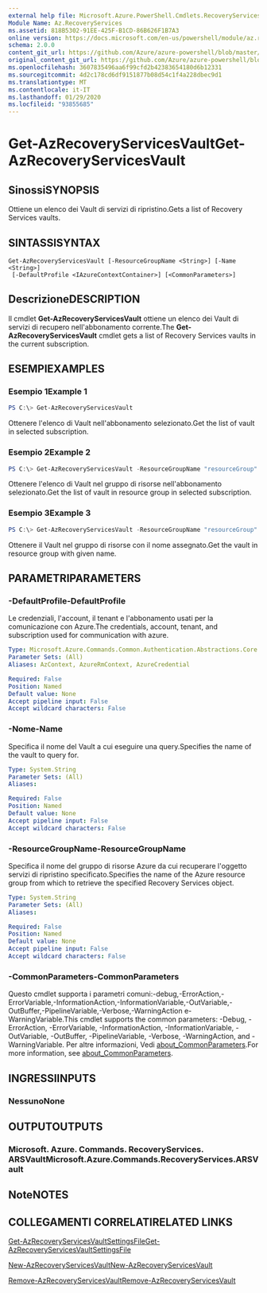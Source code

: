 ```yaml
---
external help file: Microsoft.Azure.PowerShell.Cmdlets.RecoveryServices.dll-Help.xml
Module Name: Az.RecoveryServices
ms.assetid: 818B5302-91EE-425F-B1CD-86B626F1B7A3
online version: https://docs.microsoft.com/en-us/powershell/module/az.recoveryservices/get-azrecoveryservicesvault
schema: 2.0.0
content_git_url: https://github.com/Azure/azure-powershell/blob/master/src/RecoveryServices/RecoveryServices/help/Get-AzRecoveryServicesVault.md
original_content_git_url: https://github.com/Azure/azure-powershell/blob/master/src/RecoveryServices/RecoveryServices/help/Get-AzRecoveryServicesVault.md
ms.openlocfilehash: 3607835496aa6f99cfd2b42383654180d6b12331
ms.sourcegitcommit: 4d2c178cd6df9151877b08d54c1f4a228dbec9d1
ms.translationtype: MT
ms.contentlocale: it-IT
ms.lasthandoff: 01/29/2020
ms.locfileid: "93855685"
---
```

# <span data-ttu-id="32477-101">Get-AzRecoveryServicesVault</span><span class="sxs-lookup"><span data-stu-id="32477-101">Get-AzRecoveryServicesVault</span></span>

## <span data-ttu-id="32477-102">Sinossi</span><span class="sxs-lookup"><span data-stu-id="32477-102">SYNOPSIS</span></span>

<span data-ttu-id="32477-103">Ottiene un elenco dei Vault di servizi di ripristino.</span><span class="sxs-lookup"><span data-stu-id="32477-103">Gets a list of Recovery Services vaults.</span></span>

## <span data-ttu-id="32477-104">SINTASSI</span><span class="sxs-lookup"><span data-stu-id="32477-104">SYNTAX</span></span>

```
Get-AzRecoveryServicesVault [-ResourceGroupName <String>] [-Name <String>]
 [-DefaultProfile <IAzureContextContainer>] [<CommonParameters>]
```

## <span data-ttu-id="32477-105">Descrizione</span><span class="sxs-lookup"><span data-stu-id="32477-105">DESCRIPTION</span></span>

<span data-ttu-id="32477-106">Il cmdlet **Get-AzRecoveryServicesVault** ottiene un elenco dei Vault di servizi di recupero nell'abbonamento corrente.</span><span class="sxs-lookup"><span data-stu-id="32477-106">The **Get-AzRecoveryServicesVault** cmdlet gets a list of Recovery Services vaults in the current subscription.</span></span>

## <span data-ttu-id="32477-107">ESEMPI</span><span class="sxs-lookup"><span data-stu-id="32477-107">EXAMPLES</span></span>

### <span data-ttu-id="32477-108">Esempio 1</span><span class="sxs-lookup"><span data-stu-id="32477-108">Example 1</span></span>

```powershell
PS C:\> Get-AzRecoveryServicesVault
```

<span data-ttu-id="32477-109">Ottenere l'elenco di Vault nell'abbonamento selezionato.</span><span class="sxs-lookup"><span data-stu-id="32477-109">Get the list of vault in selected subscription.</span></span>

### <span data-ttu-id="32477-110">Esempio 2</span><span class="sxs-lookup"><span data-stu-id="32477-110">Example 2</span></span>

```powershell
PS C:\> Get-AzRecoveryServicesVault -ResourceGroupName "resourceGroup"
```

<span data-ttu-id="32477-111">Ottenere l'elenco di Vault nel gruppo di risorse nell'abbonamento selezionato.</span><span class="sxs-lookup"><span data-stu-id="32477-111">Get the list of vault in resource group in selected subscription.</span></span>

### <span data-ttu-id="32477-112">Esempio 3</span><span class="sxs-lookup"><span data-stu-id="32477-112">Example 3</span></span>

```powershell
PS C:\> Get-AzRecoveryServicesVault -ResourceGroupName "resourceGroup" -Name "vaultName"
```

<span data-ttu-id="32477-113">Ottenere il Vault nel gruppo di risorse con il nome assegnato.</span><span class="sxs-lookup"><span data-stu-id="32477-113">Get the vault in resource group with given name.</span></span>

## <span data-ttu-id="32477-114">PARAMETRI</span><span class="sxs-lookup"><span data-stu-id="32477-114">PARAMETERS</span></span>

### <span data-ttu-id="32477-115">-DefaultProfile</span><span class="sxs-lookup"><span data-stu-id="32477-115">-DefaultProfile</span></span>

<span data-ttu-id="32477-116">Le credenziali, l'account, il tenant e l'abbonamento usati per la comunicazione con Azure.</span><span class="sxs-lookup"><span data-stu-id="32477-116">The credentials, account, tenant, and subscription used for communication with azure.</span></span>

```yaml
Type: Microsoft.Azure.Commands.Common.Authentication.Abstractions.Core.IAzureContextContainer
Parameter Sets: (All)
Aliases: AzContext, AzureRmContext, AzureCredential

Required: False
Position: Named
Default value: None
Accept pipeline input: False
Accept wildcard characters: False
```

### <span data-ttu-id="32477-117">-Nome</span><span class="sxs-lookup"><span data-stu-id="32477-117">-Name</span></span>

<span data-ttu-id="32477-118">Specifica il nome del Vault a cui eseguire una query.</span><span class="sxs-lookup"><span data-stu-id="32477-118">Specifies the name of the vault to query for.</span></span>

```yaml
Type: System.String
Parameter Sets: (All)
Aliases:

Required: False
Position: Named
Default value: None
Accept pipeline input: False
Accept wildcard characters: False
```

### <span data-ttu-id="32477-119">-ResourceGroupName</span><span class="sxs-lookup"><span data-stu-id="32477-119">-ResourceGroupName</span></span>

<span data-ttu-id="32477-120">Specifica il nome del gruppo di risorse Azure da cui recuperare l'oggetto servizi di ripristino specificato.</span><span class="sxs-lookup"><span data-stu-id="32477-120">Specifies the name of the Azure resource group from which to retrieve the specified Recovery Services object.</span></span>

```yaml
Type: System.String
Parameter Sets: (All)
Aliases:

Required: False
Position: Named
Default value: None
Accept pipeline input: False
Accept wildcard characters: False
```

### <span data-ttu-id="32477-121">-CommonParameters</span><span class="sxs-lookup"><span data-stu-id="32477-121">-CommonParameters</span></span>

<span data-ttu-id="32477-122">Questo cmdlet supporta i parametri comuni:-debug,-ErrorAction,-ErrorVariable,-InformationAction,-InformationVariable,-OutVariable,-OutBuffer,-PipelineVariable,-Verbose,-WarningAction e-WarningVariable.</span><span class="sxs-lookup"><span data-stu-id="32477-122">This cmdlet supports the common parameters: -Debug, -ErrorAction, -ErrorVariable, -InformationAction, -InformationVariable, -OutVariable, -OutBuffer, -PipelineVariable, -Verbose, -WarningAction, and -WarningVariable.</span></span> <span data-ttu-id="32477-123">Per altre informazioni, Vedi [about_CommonParameters](https://go.microsoft.com/fwlink/?LinkID=113216).</span><span class="sxs-lookup"><span data-stu-id="32477-123">For more information, see [about_CommonParameters](https://go.microsoft.com/fwlink/?LinkID=113216).</span></span>

## <span data-ttu-id="32477-124">INGRESSI</span><span class="sxs-lookup"><span data-stu-id="32477-124">INPUTS</span></span>

### <span data-ttu-id="32477-125">Nessuno</span><span class="sxs-lookup"><span data-stu-id="32477-125">None</span></span>

## <span data-ttu-id="32477-126">OUTPUT</span><span class="sxs-lookup"><span data-stu-id="32477-126">OUTPUTS</span></span>

### <span data-ttu-id="32477-127">Microsoft. Azure. Commands. RecoveryServices. ARSVault</span><span class="sxs-lookup"><span data-stu-id="32477-127">Microsoft.Azure.Commands.RecoveryServices.ARSVault</span></span>

## <span data-ttu-id="32477-128">Note</span><span class="sxs-lookup"><span data-stu-id="32477-128">NOTES</span></span>

## <span data-ttu-id="32477-129">COLLEGAMENTI CORRELATI</span><span class="sxs-lookup"><span data-stu-id="32477-129">RELATED LINKS</span></span>

[<span data-ttu-id="32477-130">Get-AzRecoveryServicesVaultSettingsFile</span><span class="sxs-lookup"><span data-stu-id="32477-130">Get-AzRecoveryServicesVaultSettingsFile</span></span>](./Get-AzRecoveryServicesVaultSettingsFile.md)

[<span data-ttu-id="32477-131">New-AzRecoveryServicesVault</span><span class="sxs-lookup"><span data-stu-id="32477-131">New-AzRecoveryServicesVault</span></span>](./New-AzRecoveryServicesVault.md)

[<span data-ttu-id="32477-132">Remove-AzRecoveryServicesVault</span><span class="sxs-lookup"><span data-stu-id="32477-132">Remove-AzRecoveryServicesVault</span></span>](./Remove-AzRecoveryServicesVault.md)
